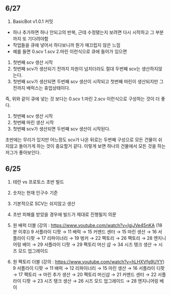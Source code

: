 ## 6/27
1. BasicBot v1.0.1 커밋
 - 하나 추가하면 하나 안되고의 반복, 근데 수정됐는지 보려면 다시 시작하고 그 부분까지 또 기다려야함
 - 작업들을 큐에 넣어서 하다보니까 뭔가 매끄럽지 않은 느낌
 - 예를 들면 0.scv 1.scv 2.마린 이런식으로 큐에 들어가 있으면
  1. 첫번째 scv 생산 시작
  2. 첫번째 scv가 생산되기 전까지 자원이 넘치더라도 절대 두번째 scv는 생산하지않는다.
  3. 첫번째 scv가 생산되면 두번째 scv 생산이 시작되고 첫번째 마린이 생산되지만 그 전까지 배럭스는 휴업상태이다.
  
  즉, 위와 같이 큐에 넣는 것 보다는 0.scv 1.마린 2.scv 이런식으로 구성하는 것이 더 좋다.
  1. 첫번째 scv 생산 시작
  2. 첫번째 마린 생산 시작
  3. 첫번째 scv가 생산되면 두번째 scv 생산이 시작된다.
  
  초반에는 무리가 있지만 어느정도 scv가 나온 뒤로는 두번째 구성으로 모든 건물이 쉬지않고 돌아가게 하는 것이 중요할거 같다.
  이렇게 보면 하나의 건물에서 모든 것을 하는 저그가 좋아보인다.


## 6/25
1. 테란 vs 프로토스 초반 빌드
 1. 숫자는 현재 인구수 기준
 2. 기본적으로 SCV는 쉬지않고 생산
 3. 초반 피해를 받았을 경우에 빌드가 제대로 진행될지 의문

  1. 원 배럭 더블 (강의 : https://www.youtube.com/watch?v=lgjJVe45nKA (18분 이후))
    9 서플라이 디팟 → 11 배럭 → 15 커맨드 센터 → 15 마린 생산 → 16 서플라이 디팟 → 17 리파이너리 → 19 벙커 → 22 팩토리 → 26 팩토리 → 
    28 엔지니어링 베이 → 29 서플라이 디팟 → 29 팩토리 머신 샵 → 34 시즈 탱크 생산 → 시즈 모드 업그레이드
    
  2. 원 팩토리 더블 (강의 : https://www.youtube.com/watch?v=hLHXVfg9UYY)
    9 서플라이 디팟 → 11 배럭 → 12 리파이너리 → 15 마린 생산 → 16 서플라이 디팟 → 17 팩토리 → 마린 추가 생산 → 20 팩토리 머신샵 → 
    21 커맨드 센터 → 22 서플라이 디팟 → 23 시즈 탱크 생산 → 26 시즈 모드 업그레이드 → 28 엔지니어링 베이
